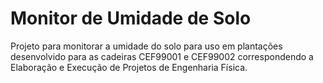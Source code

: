 # Monitor de Umidade de Solo
Projeto para monitorar a umidade do solo para uso em plantações desenvolvido para as cadeiras CEF99001 e CEF99002 correspondendo a Elaboração e Execução de Projetos de Engenharia Física.